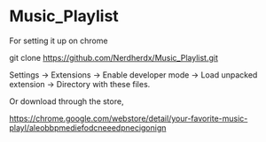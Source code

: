 # Music_Playlist

For setting it up on chrome

git clone https://github.com/Nerdherdx/Music_Playlist.git

Settings -> Extensions -> Enable developer mode -> Load unpacked extension -> Directory with these files.

Or download through the store,


https://chrome.google.com/webstore/detail/your-favorite-music-playl/aleobbpmediefodcneeedpnecigonign


